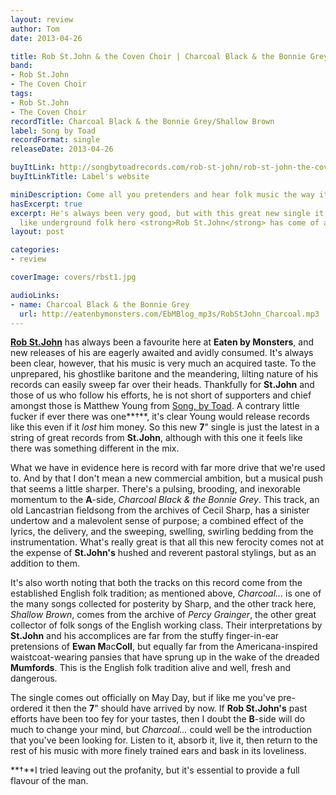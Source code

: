 ```yaml
---
layout: review
author: Tom
date: 2013-04-26

title: Rob St.John & the Coven Choir | Charcoal Black & the Bonnie Grey/Shallow Brown
band:
- Rob St.John
- The Coven Choir
tags:
- Rob St.John
- The Coven Choir
recordTitle: Charcoal Black & the Bonnie Grey/Shallow Brown
label: Song by Toad
recordFormat: single
releaseDate: 2013-04-26

buyItLink: http://songbytoadrecords.com/rob-st-john/rob-st-john-the-coven-choir/
buyItLinkTitle: Label's website

miniDescription: Come all you pretenders and hear folk music the way it should be played.
hasExcerpt: true
excerpt: He's always been very good, but with this great new single it really feels
  like underground folk hero <strong>Rob St.John</strong> has come of age musically.
layout: post

categories:
- review

coverImage: covers/rbst1.jpg

audioLinks:
- name: Charcoal Black & the Bonnie Grey
  url: http://eatenbymonsters.com/EbMBlog_mp3s/RobStJohn_Charcoal.mp3
---
```


[**Rob St.John**](http://robstjohn.tumblr.com/) has always been a favourite here at **Eaten by Monsters**, and new releases of his are eagerly awaited and avidly consumed. It's always been clear, however, that his music is very much an acquired taste. To the unprepared, his ghostlike baritone and the meandering, lilting nature of his records can easily sweep far over their heads. Thankfully for **St.John** and those of us who follow his efforts, he is not short of supporters and chief amongst those is Matthew Young from [Song, by Toad](http://songbytoadrecords.com/rob-st-john/rob-st-john-the-coven-choir/). A contrary little fucker if ever there was one**†**, it's clear Young would release records like this even if it _lost_ him money. So this new **7**" single is just the latest in a string of great records from **St.John**, although with this one it feels like there was something different in the mix.

What we have in evidence here is record with far more drive that we're used to. And by that I don't mean a new commercial ambition, but a musical push that seems a little sharper. There's a pulsing, brooding, and inexorable momentum to the **A**-side, *Charcoal Black & the Bonnie Grey*. This track, an old Lancastrian fieldsong from the archives of Cecil Sharp, has a sinister undertow and a malevolent sense of purpose; a combined effect of the lyrics, the delivery, and the sweeping, swelling, swirling bedding from the instrumentation. What's really great is that all this new ferocity comes not at the expense of **St.John's** hushed and reverent pastoral stylings, but as an addition to them.

It's also worth noting that both the tracks on this record come from the established English folk tradition; as mentioned above, *Charcoal...* is one of the many songs collected for posterity by Sharp, and the other track here, *Shallow Brown*, comes from the archive of *Percy Grainger*, the other great collector of folk songs of the English working class. Their interpretations by **St.John** and his accomplices are far from the stuffy finger-in-ear pretensions of **Ewan M**ac**Coll**, but equally far from the Americana-inspired waistcoat-wearing pansies that have sprung up in the wake of the dreaded **Mumfords**. This is the English folk tradition alive and well, fresh and dangerous.

The single comes out officially on May Day, but if like me you've pre-ordered it then the **7**" should have arrived by now. If **Rob St.John's** past efforts have been too fey for your tastes, then I doubt the **B**-side will do much to change your mind, but *Charcoal...* could well be the introduction that you've been looking for. Listen to it, absorb it, live it, then return to the rest of his music with more finely trained ears and bask in its loveliness.

**†**I tried leaving out the profanity, but it's essential to provide a full flavour of the man.
